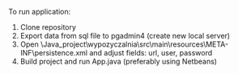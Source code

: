 To run application:
1. Clone repository
2. Export data from sql file to pgadmin4 (create new local server)
3. Open \Java_project\wypozyczalnia\src\main\resources\META-INF\persistence.xml and adjust fields: url, user, password
5. Build project and run App.java (preferably using Netbeans)
